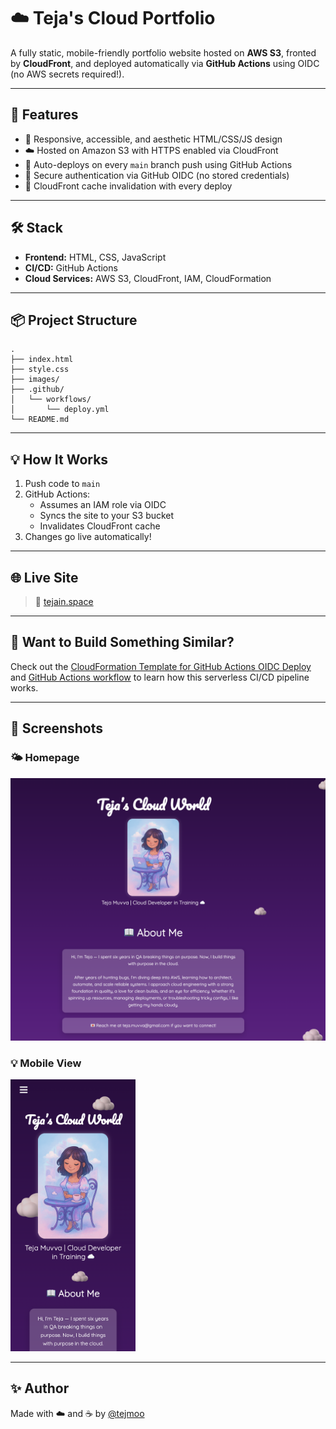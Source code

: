 # ☁️ Teja's Cloud Portfolio

A fully static, mobile-friendly portfolio website hosted on **AWS S3**, fronted by **CloudFront**, and deployed automatically via **GitHub Actions** using OIDC (no AWS secrets required!).

---

## 🚀 Features

- 🎨 Responsive, accessible, and aesthetic HTML/CSS/JS design
- ☁️ Hosted on Amazon S3 with HTTPS enabled via CloudFront
- 🔄 Auto-deploys on every `main` branch push using GitHub Actions
- 🔐 Secure authentication via GitHub OIDC (no stored credentials)
- 🔁 CloudFront cache invalidation with every deploy

---

## 🛠 Stack

- **Frontend:** HTML, CSS, JavaScript
- **CI/CD:** GitHub Actions
- **Cloud Services:** AWS S3, CloudFront, IAM, CloudFormation

---

## 📦 Project Structure

```
.
├── index.html
├── style.css
├── images/
├── .github/
│   └── workflows/
│       └── deploy.yml
└── README.md
```

---

## 💡 How It Works

1. Push code to `main`
2. GitHub Actions:
   - Assumes an IAM role via OIDC
   - Syncs the site to your S3 bucket
   - Invalidates CloudFront cache
3. Changes go live automatically!

---

## 🌐 Live Site

> 🔗 [tejain.space](#)  

---

## 🧠 Want to Build Something Similar?

Check out the [CloudFormation Template for GitHub Actions OIDC Deploy](.github/cloudformation/github-oidc-deploy.yaml) and [GitHub Actions workflow](.github/workflows/deploy.yml) to learn how this serverless CI/CD pipeline works.

---

## 📸 Screenshots

### 🌤️ Homepage

<img src="README_images/homepage.png" width="600" />

### 💡 Mobile View

<img src="README_images/mobile.png" width="200" />

---

## ✨ Author

Made with ☁️ and ☕ by [@tejmoo](https://github.com/tejmoo)